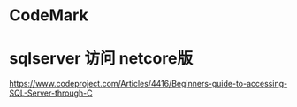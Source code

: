 # CodeMark

# sqlserver 访问 netcore版
https://www.codeproject.com/Articles/4416/Beginners-guide-to-accessing-SQL-Server-through-C  
